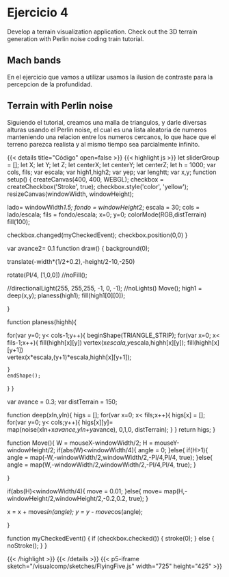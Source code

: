 # Ejercicio 4

Develop a terrain visualization application. Check out the 3D terrain generation with Perlin noise coding train tutorial.

## Mach bands

En el ejercicio que vamos a utilizar usamos la ilusion de contraste para la percepcion de la profundidad.

## Terrain with Perlin noise

Siguiendo el tutorial, creamos una malla de triangulos, y darle diversas alturas usando el Perlin noise, el cual es una lista aleatoria de numeros manteniendo una relacion entre los numeros cercanos, lo que hace que el terreno parezca realista y al mismo tiempo sea parcialmente infinito.

{{< details title="Código" open=false >}}
{{< highlight js >}}
let sliderGroup = [];
let X;
let Y;
let Z;
let centerX;
let centerY;
let centerZ;
let h = 1000;
var cols, fils;
var escala;
var high1,high2;
var yep;
var lenghtt;
var x,y;
function setup() {
  createCanvas(400, 400, WEBGL);
  checkbox = createCheckbox('Stroke', true);
  checkbox.style('color', 'yellow');
  resizeCanvas(windowWidth, windowHeight);
  
  
  lado= windowWidth*1.5;
  fondo = windowHeight*2;
  escala = 30;
  cols = lado/escala;
  fils = fondo/escala;
  x=0;
  y=0;
  colorMode(RGB,distTerrain)
  fill(100);
  
  checkbox.changed(myCheckedEvent);
  checkbox.position(0,0)
}

var avance2= 0.1
function draw() {
  background(0);
  
  translate(-width*(1/2+0.2),-height/2-10,-250)
  
  rotate(PI/4, [1,0,0])
  //noFill();
  
  //directionalLight(255, 255,255, -1, 0, -1);
  //noLights()
  Move();
  high1 = deep(x,y);
  planess(high1);
  fill(high1[0][0]);
  
}


function planess(highh){
  
  for(var y=0; y< cols-1;y++){
    beginShape(TRIANGLE_STRIP);
    for(var x=0; x< fils-1;x++){
      fill(highh[x][y])
      vertex(x*escala,y*escala,highh[x][y]);
      fill(highh[x][y+1])    
      vertex(x*escala,(y+1)*escala,highh[x][y+1]);


      
    }
    endShape();
  }
}

var avance = 0.3;
var distTerrain = 150;

function deep(xIn,yIn){
  higs = [];
  for(var x=0; x< fils;x++){
    higs[x] = [];
    for(var y=0; y< cols;y++){
      higs[x][y]= map(noise(xIn+x*avance,yIn+y*avance), 0,1,0, distTerrain);
    }
  }
  return higs;
}


function Move(){
  W = mouseX-windowWidth/2;
  H = mouseY-windowHeight/2; 
  if(abs(W)<windowWidth/4){
    angle = 0;
  }else{
    if(H>1){
      angle = map(-W,-windowWidth/2,windowWidth/2,-PI/4,PI/4, true);
    }else{
      angle = map(W,-windowWidth/2,windowWidth/2,-PI/4,PI/4, true);
    }
    
  }
  
  
  if(abs(H)<windowWidth/4){
    move = 0.01;
  }else{
    move= map(H,-windowHeight/2,windowHeight/2,-0.2,0.2, true);
  }
  
  
  
  x = x + move*sin(angle);
  y = y - move*cos(angle);
  
}

function myCheckedEvent() {
  if (checkbox.checked()) {
    stroke(0);
  } else {
    noStroke();
  }
}

{{< /highlight >}}
{{< /details >}}
{{< p5-iframe sketch="/visualcomp/sketches/FlyingFive.js" width="725" height="425" >}}